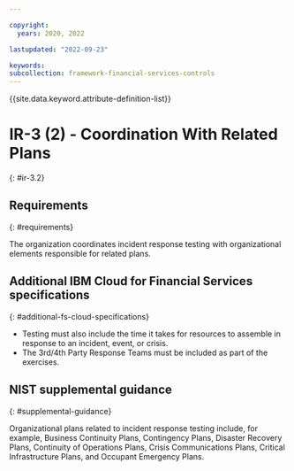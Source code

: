 ```yaml
---

copyright:
  years: 2020, 2022

lastupdated: "2022-09-23"

keywords: 
subcollection: framework-financial-services-controls
---
```


{{site.data.keyword.attribute-definition-list}}

# IR-3 (2) - Coordination With Related Plans
{: #ir-3.2}

## Requirements
{: #requirements}

The organization coordinates incident response testing with organizational elements responsible for related plans.

## Additional IBM Cloud for Financial Services specifications
{: #additional-fs-cloud-specifications}

- Testing must also include the time it takes for resources to assemble in response to an incident, event, or crisis.
- The 3rd/4th Party Response Teams must be included as part of the exercises.

## NIST supplemental guidance
{: #supplemental-guidance}

Organizational plans related to incident response testing include, for example, Business Continuity Plans, Contingency Plans, Disaster Recovery Plans, Continuity of Operations Plans, Crisis Communications Plans, Critical Infrastructure Plans, and Occupant Emergency Plans.

